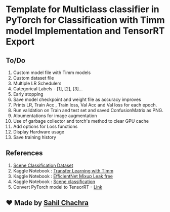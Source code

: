 # Template for Multiclass classifier in PyTorch for Classification with Timm model Implementation and TensorRT Export

## To/Do
1. Custom model file with Timm models
2. Custom dataset file
3. Multiple LR Schedulers
4. Categorical Labels - [1], [2], [3]...
5. Early stopping
6. Save model checkpoint and weight file as accuracy improves
7. Prints LR, Train Acc , Train loss, Val Acc and Val loss for each epoch.
8. Run validation on Train and test set and saved ConfusionMatrix as PNG.
9. Albumentations for image augmentation
10. Use of garbage collector and torch's method to clear GPU cache
11. Add options for Loss functions
12. Display Hardware usage
13. Save training history

## References
1. [Scene Classification Dataset](https://www.kaggle.com/datasets/nitishabharathi/scene-classification)
2. Kaggle Notebook : [Transfer Learning with Timm](https://www.kaggle.com/code/hinepo/transfer-learning-with-timm-models-and-pytorch)
3. Kaggle Notebook : [EfficientNet Mixup Leak free](https://www.kaggle.com/code/debarshichanda/efficientnetv2-mixup-leak-free)
4. Kaggle Notebook : [Scene classification](https://www.kaggle.com/code/krishnayogi/scene-classification-using-transfer-learning)
5. Convert PyTorch model to TensorRT - [Link](https://learnopencv.com/how-to-convert-a-model-from-pytorch-to-tensorrt-and-speed-up-inference/)

## :heart: Made by [Sahil Chachra](https://github.com/SahilChachra)